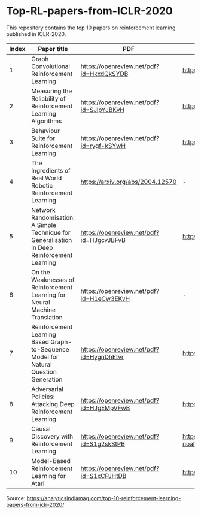 # Top-RL-papers-from-ICLR-2020
This repository contains the top 10 papers on reinforcement learning published in ICLR-2020.

| Index | Paper title | PDF | GitHub link | Other resources |
| ------------- | ------------- | ------------- | ------------- | ------------- |
| 1 | Graph Convolutional Reinforcement Learning | https://openreview.net/pdf?id=HkxdQkSYDB | https://github.com/PKU-AI-Edge/DGN | - |
| 2 | Measuring the Reliability of Reinforcement Learning Algorithms | https://openreview.net/pdf?id=SJlpYJBKvH | https://github.com/google-research/rl-reliability-metrics | - |
| 3 | Behaviour Suite for Reinforcement Learning | https://openreview.net/pdf?id=rygf-kSYwH | https://github.com/deepmind/bsuite | https://colab.research.google.com/drive/1RYWJaMEHVeN8yI83QtL35GOSFQBRgLaX |
| 4 | The Ingredients of Real World Robotic Reinforcement Learning | https://arxiv.org/abs/2004.12570 | - | https://sites.google.com/view/realworld-rl |
| 5 | Network Randomisation: A Simple Technique for Generalisation in Deep Reinforcement Learning | https://openreview.net/pdf?id=HJgcvJBFvB | https://github.com/pokaxpoka/netrand | https://anonymous.4open.science/r/5f39ebf9-d0be-45f1-940c-f2b840b57b51/ |
| 6 | On the Weaknesses of Reinforcement Learning for Neural Machine Translation | https://openreview.net/pdf?id=H1eCw3EKvH | - | - |
| 7 | Reinforcement Learning Based Graph-to-Sequence Model for Natural Question Generation | https://openreview.net/pdf?id=HygnDhEtvr | https://github.com/hugochan/RL-based-Graph2Seq-for-NQG | - |
| 8 | Adversarial Policies: Attacking Deep Reinforcement Learning | https://openreview.net/pdf?id=HJgEMpVFwB | https://github.com/HumanCompatibleAI/adversarial-policies | https://adversarialpolicies.github.io/ |
| 9 | Causal Discovery with Reinforcement Learning | https://openreview.net/pdf?id=S1g2skStPB | https://github.com/huawei-noah/trustworthyAI/tree/master/Causal_Structure_Learning/Causal_Discovery_RL | - |
| 10 | Model-Based Reinforcement Learning for Atari | https://openreview.net/pdf?id=S1xCPJHtDB | https://github.com/tensorflow/tensor2tensor/tree/master/tensor2tensor/rl | - |


Source: https://analyticsindiamag.com/top-10-reinforcement-learning-papers-from-iclr-2020/
